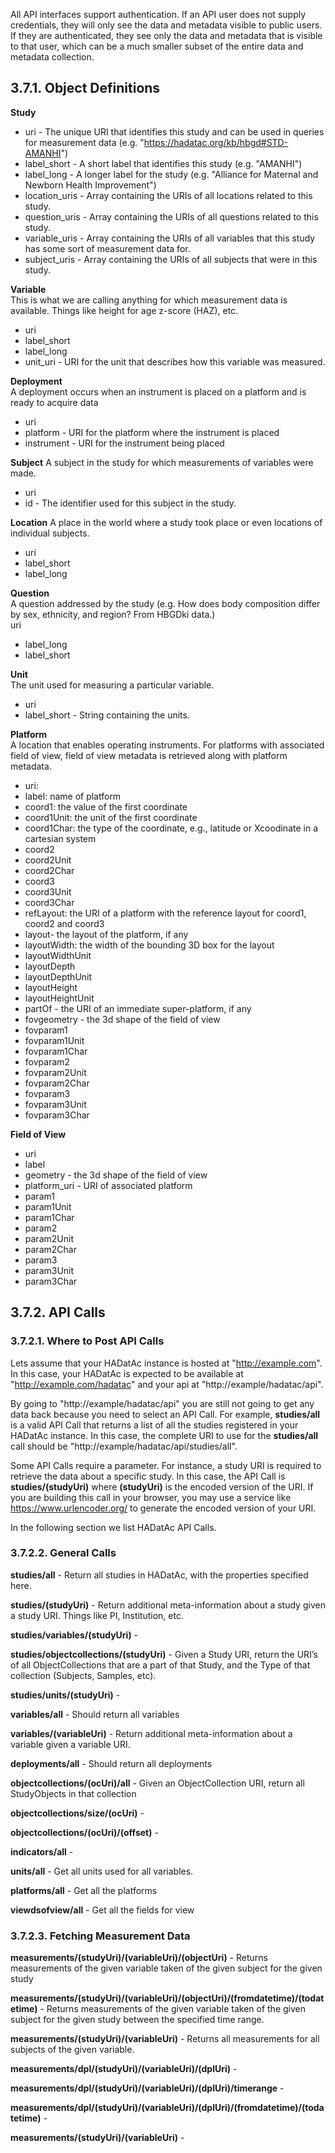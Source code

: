 All API interfaces support authentication. If an API user does not supply credentials, they will only see the data and metadata visible to public users. If they are authenticated, they see only the data and metadata that is visible to that user, which can be a much smaller subset of the entire data and metadata collection.

## 3.7.1. Object Definitions

**Study**  
* uri - The unique URI that identifies this study and can be used in queries for measurement data (e.g. "https://hadatac.org/kb/hbgd#STD-AMANHI")  
* label_short - A short label that identifies this study (e.g. "AMANHI")  
* label_long - A longer label for the study (e.g. "Alliance for Maternal and Newborn Health Improvement")  
* location_uris - Array containing the URIs of all locations related to this study.  
* question_uris - Array containing the URIs of all questions related to this study.  
* variable_uris - Array containing the URIs of all variables that this study has some sort of measurement data for.  
* subject_uris - Array containing the URIs of all subjects that were in this study.  

**Variable**   
This is what we are calling anything for which measurement data is available. Things like height for age z-score (HAZ), etc.
- uri  
- label_short  
- label_long  
- unit_uri - URI for the unit that describes how this variable was measured.  

**Deployment**   
A deployment occurs when an instrument is placed on a platform and is ready to acquire data
- uri  
- platform - URI for the platform where the instrument is placed
- instrument  - URI for the instrument being placed

**Subject**
A subject in the study for which measurements of variables were made.  
- uri  
- id - The identifier used for this subject in the study.  

**Location** 
A place in the world where a study took place or even locations of individual subjects.  
- uri  
- label_short  
- label_long  

**Question**  
A question addressed by the study (e.g. How does body composition differ by sex, ethnicity, and region? From HBGDki data.)  
uri  
- label_long  
- label_short  

**Unit**  
The unit used for measuring a particular variable.  
- uri   
- label_short - String containing the units.  

**Platform**  
A location that enables operating instruments. For platforms with associated field of view, field of view metadata is retrieved along with platform metadata. 
- uri: 
- label: name of platform
- coord1: the value of the first coordinate
- coord1Unit: the unit of the first coordinate
- coord1Char: the type of the coordinate, e.g., latitude or Xcoodinate in a cartesian system
- coord2
- coord2Unit
- coord2Char
- coord3
- coord3Unit
- coord3Char
- refLayout: the URI of a platform with the reference layout for coord1, coord2 and coord3
- layout- the layout of the platform, if any
- layoutWidth: the width of the bounding 3D box for the layout
- layoutWidthUnit
- layoutDepth
- layoutDepthUnit
- layoutHeight
- layoutHeightUnit
- partOf - the URI of an immediate super-platform, if any
- fovgeometry - the 3d shape of the field of view 
- fovparam1
- fovparam1Unit
- fovparam1Char
- fovparam2
- fovparam2Unit
- fovparam2Char
- fovparam3
- fovparam3Unit
- fovparam3Char

**Field of View**  
- uri
- label
- geometry - the 3d shape of the field of view 
- platform_uri - URI of associated platform
- param1
- param1Unit
- param1Char
- param2
- param2Unit
- param2Char
- param3
- param3Unit
- param3Char

## 3.7.2. API Calls

### 3.7.2.1. Where to Post API Calls

Lets assume that your HADatAc instance is hosted at "http://example.com". In this case, your HADatAc is expected to be available at "http://example.com/hadatac" and your api at "http://example/hadatac/api".

By going to "http://example/hadatac/api" you are still not going to get any data back because you need to select an API Call. For example, **studies/all** is a valid API Call that returns a list of all the studies registered in your HADatAc instance. In this case, the complete URI to use for the **studies/all** call should be "http://example/hadatac/api/studies/all". 

Some API Calls require a parameter. For instance, a study URI is required to retrieve the data about a specific study. In this case, the API Call is **studies/(studyUri)** where **(studyUri)** is the encoded version of the URI. If you are building this call in your browser, you may use a service like https://www.urlencoder.org/ to generate the encoded version of your URI.

In the following section we list HADatAc API Calls.

### 3.7.2.2. General Calls

**studies/all** - Return all studies in HADatAc, with the properties specified here.

**studies/(studyUri)** - Return additional meta-information about a study given a study URI. Things like PI, Institution, etc.

**studies/variables/(studyUri)** -       

**studies/objectcollections/(studyUri)** - Given a Study URI, return the URI’s of all ObjectCollections that are a part of that Study, and the Type of that collection (Subjects, Samples, etc).

**studies/units/(studyUri)** -

**variables/all** - Should return all variables

**variables/(variableUri)** - Return additional meta-information about a variable given a variable URI.

**deployments/all** - Should return all deployments

**objectcollections/(ocUri)/all** - Given an ObjectCollection URI, return all StudyObjects in that collection

**objectcollections/size/(ocUri)** - 

**objectcollections/(ocUri)/(offset)** - 

**indicators/all** - 

**units/all** - Get all units used for all variables.

**platforms/all** - Get all the platforms

**viewdsofview/all** - Get all the fields for view

### 3.7.2.3. Fetching Measurement Data

**measurements/(studyUri)/(variableUri)/(objectUri)** - Returns measurements of the given variable taken of the given subject for the given study

**measurements/(studyUri)/(variableUri)/(objectUri)/(fromdatetime)/(todatetime)** - Returns measurements of the given variable taken of the given subject for the given study between the specified time range.

**measurements/(studyUri)/(variableUri)** - Returns all measurements for all subjects of the given variable.

**measurements/dpl/(studyUri)/(variableUri)/(dplUri)** - 

**measurements/dpl/(studyUri)/(variableUri)/(dplUri)/timerange** -                   

**measurements/dpl/(studyUri)/(variableUri)/(dplUri)/(fromdatetime)/(todatetime)** -

**measurements/(studyUri)/(variableUri)** -    


